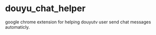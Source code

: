 # douyu_chat_helper
google chrome extension for helping douyutv user send chat messages automaticly.
